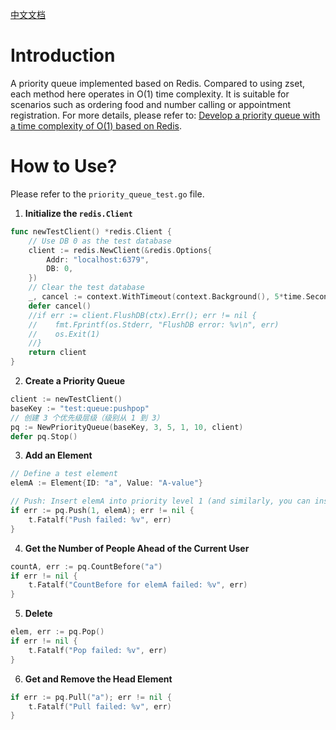 [中文文档](./README_CN.md)
# Introduction
A priority queue implemented based on Redis. Compared to using zset, each method here operates in O(1) time complexity. It is suitable for scenarios such as ordering food and number calling or appointment registration. For more details, please refer to: [Develop a priority queue with a time complexity of O(1) based on Redis](https://juejin.cn/post/7468245032812167204).

# How to Use?
Please refer to the `priority_queue_test.go` file.

1. **Initialize the `redis.Client`**

```go
func newTestClient() *redis.Client {
    // Use DB 0 as the test database
    client := redis.NewClient(&redis.Options{
        Addr: "localhost:6379",
        DB: 0,
    })
    // Clear the test database
    _, cancel := context.WithTimeout(context.Background(), 5*time.Second)
    defer cancel()
    //if err := client.FlushDB(ctx).Err(); err != nil {
    //    fmt.Fprintf(os.Stderr, "FlushDB error: %v\n", err)
    //    os.Exit(1)
    //}
    return client
}
```

2. **Create a Priority Queue**
```go
client := newTestClient()
baseKey := "test:queue:pushpop"
// 创建 3 个优先级层级（级别从 1 到 3）
pq := NewPriorityQueue(baseKey, 3, 5, 1, 10, client)
defer pq.Stop()
```

3. **Add an Element**

```go
// Define a test element
elemA := Element{ID: "a", Value: "A-value"}

// Push: Insert elemA into priority level 1 (and similarly, you can insert other elements like elemB or elemC into different levels)
if err := pq.Push(1, elemA); err != nil {
    t.Fatalf("Push failed: %v", err)
}
```

4. **Get the Number of People Ahead of the Current User**

```go
countA, err := pq.CountBefore("a")
if err != nil {
    t.Fatalf("CountBefore for elemA failed: %v", err)
}
```

5. **Delete**

```go
elem, err := pq.Pop()
if err != nil {
    t.Fatalf("Pop failed: %v", err)
}
```

6. **Get and Remove the Head Element**

```go
if err := pq.Pull("a"); err != nil {
    t.Fatalf("Pull failed: %v", err)
}
```